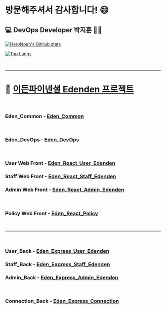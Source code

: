 # 방문해주셔서 감사합니다! 😄  

## :computer: DevOps Developer 박지훈 👨‍💻
[![HeroNoah's GitHub stats](https://github-readme-stats.vercel.app/api?username=heronoah&count_private=true&show_icons=true)](https://github.com/HeroNoah/heronoah)

[![Top Langs](https://github-readme-stats.vercel.app/api/top-langs/?username=heronoah&layout=compact&count_private=true&show_icons=true)](https://github.com/HeroNoah/heronoah)

<br />

---
# :beer: [이든파이넨셜 Edenden 프로젝트](https://github.com/users/HeroNoah/projects/16)
<br />

### Eden_Common - [Eden_Common](https://github.com/HeroNoah/Eden_Common)
<br />

### Eden_DevOps - [Eden_DevOps](https://github.com/HeroNoah/Eden_DevOps)
<br />

### User Web Front - [Eden_React_User_Edenden](https://github.com/HeroNoah/Eden_React_User_Edenden)
### Staff Web Front - [Eden_React_Staff_Edenden](https://github.com/HeroNoah/Eden_React_Staff_Edenden)
### Admin Web Front - [Eden_React_Admin_Edenden](https://github.com/HeroNoah/Eden_React_Admin_Edenden) 
<br />

### Policy Web Front - [Eden_React_Policy](https://github.com/HeroNoah/Eden_React_Policy) 
<br />

---
<br />

### User_Back - [Eden_Express_User_Edenden](https://github.com/HeroNoah/Eden_Express_User_Edenden)
### Staff_Back - [Eden_Express_Staff_Edenden](https://github.com/HeroNoah/Eden_Express_Staff_Edenden)
### Admin_Back - [Eden_Express_Admin_Edenden](https://github.com/HeroNoah/Eden_Express_Admin_Edenden)
<br />

### Connection_Back - [Eden_Express_Connection](https://github.com/HeroNoah/Eden_Express_Connection)
<br />

